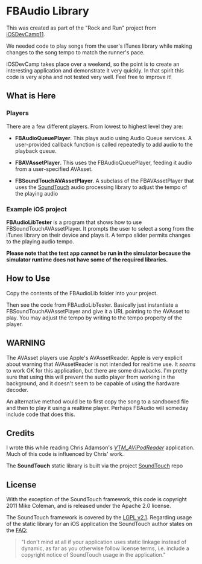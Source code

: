 # FBAudio Library

This was created as part of the "Rock and Run" project from [iOSDevCamp11](http://www.iosdevcamp.org/).

We needed code to play songs from the user's iTunes library while making changes to the song tempo to match the runner's pace.

iOSDevCamp takes place over a weekend, so the point is to create an interesting application and demonstrate it very quickly. In that spirit this code is very alpha and not tested very well. Feel free to improve it!

## What is Here

### Players

There are a few different players. From lowest to highest level they are:

*  **FBAudioQueuePlayer**.
   This plays audio using Audio Queue services. A user-provided callback function is called repeatedly to add audio to the playback queue.

*  **FBAVAssetPlayer**.
   This uses the FBAudioQueuePlayer, feeding it audio from a user-specified AVAsset.

*  **FBSoundTouchAVAssetPlayer**.
   A subclass of the  FBAVAssetPlayer that uses the [SoundTouch](http://www.surina.net/soundtouch/) audio processing library to adjust the tempo of the playing audio

### Example iOS project

**FBAudioLibTester** is a program that shows how to use FBSoundTouchAVAssetPlayer. It prompts the user to select a song from the iTunes library on their device and plays it. A tempo slider permits changes to the playing audio tempo.

**Please note that the test app cannot be run in the simulator because the simulator runtime does not have some of the required libraries.**

## How to Use

Copy the contents of the FBAudioLib folder into your project.

Then see the code from FBAudioLibTester. Basically just instantiate a FBSoundTouchAVAssetPlayer and give it a URL pointing to the AVAsset to play. You may adjust the tempo by writing to the tempo property of the player.

## WARNING

The AVAsset players use Apple's AVAssetReader. Apple is very explicit about warning that AVAssetReader is not intended for realtime use. It *seems* to work OK for this application, but there are some drawbacks. I'm pretty sure that using this will prevent the audio player from working in the background, and it doesn't seem to be capable of using the hardware decoder.

An alternative method would be to first copy the song to a sandboxed file and then to play it using a realtime player. Perhaps FBAudio will someday include code that does this.

## Credits

I wrote this while reading Chris Adamson's [*VTM_AViPodReader*](http://www.subfurther.com/blog/2010/12/13/from-ipod-library-to-pcm-samples-in-far-fewer-steps-than-were-previously-necessary/) application. Much of this code is influenced by Chris' work.

The **SoundTouch** static library is built via the project
[SoundTouch](https://github.com/mwhagedorn/SoundTouch) repo

## License

With the exception of the SoundTouch framework, this code is copyright 2011 Mike Coleman, and is released under the Apache 2.0 license.

The SoundTouch framework is covered by the [LGPL v2.1](http://www.surina.net/soundtouch/license.html). Regarding usage of the static library for an iOS application the SoundTouch author states on the [FAQ:](http://www.surina.net/soundtouch/faq.html)
> "I don't mind at all if your application uses static linkage instead of dynamic, as far as you otherwise follow license terms, i.e. include a copyright notice of SoundTouch usage in the application."
